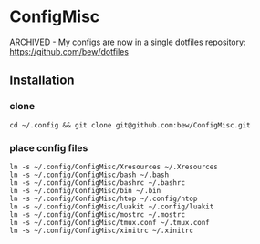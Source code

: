 # ConfigMisc

ARCHIVED - My configs are now in a single dotfiles repository: https://github.com/bew/dotfiles

## Installation

### clone

```shell
cd ~/.config && git clone git@github.com:bew/ConfigMisc.git
```

### place config files

```shell
ln -s ~/.config/ConfigMisc/Xresources ~/.Xresources
ln -s ~/.config/ConfigMisc/bash ~/.bash
ln -s ~/.config/ConfigMisc/bashrc ~/.bashrc
ln -s ~/.config/ConfigMisc/bin ~/.bin
ln -s ~/.config/ConfigMisc/htop ~/.config/htop
ln -s ~/.config/ConfigMisc/luakit ~/.config/luakit
ln -s ~/.config/ConfigMisc/mostrc ~/.mostrc
ln -s ~/.config/ConfigMisc/tmux.conf ~/.tmux.conf
ln -s ~/.config/ConfigMisc/xinitrc ~/.xinitrc
```

